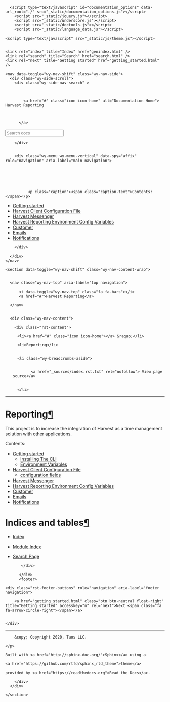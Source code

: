<!DOCTYPE html>
<html class="writer-html5" lang="en" >
<head>
  <meta charset="utf-8">
  
  <meta name="viewport" content="width=device-width, initial-scale=1.0">
  
  <title>Reporting &mdash; Harvest Reporting 0.1.1 documentation</title>
  

  
  <link rel="stylesheet" href="_static/css/theme.css" type="text/css" />
  <link rel="stylesheet" href="_static/pygments.css" type="text/css" />

  
  
  
  

  
  <!--[if lt IE 9]>
    <script src="_static/js/html5shiv.min.js"></script>
  <![endif]-->
  
    
      <script type="text/javascript" id="documentation_options" data-url_root="./" src="_static/documentation_options.js"></script>
        <script src="_static/jquery.js"></script>
        <script src="_static/underscore.js"></script>
        <script src="_static/doctools.js"></script>
        <script src="_static/language_data.js"></script>
    
    <script type="text/javascript" src="_static/js/theme.js"></script>

    
    <link rel="index" title="Index" href="genindex.html" />
    <link rel="search" title="Search" href="search.html" />
    <link rel="next" title="Getting started" href="getting_started.html" /> 
</head>

<body class="wy-body-for-nav">

   
  <div class="wy-grid-for-nav">
    
    <nav data-toggle="wy-nav-shift" class="wy-nav-side">
      <div class="wy-side-scroll">
        <div class="wy-side-nav-search" >
          

          
            <a href="#" class="icon icon-home" alt="Documentation Home"> Harvest Reporting
          

          
          </a>

          
            
            
          

          
<div role="search">
  <form id="rtd-search-form" class="wy-form" action="search.html" method="get">
    <input type="text" name="q" placeholder="Search docs" />
    <input type="hidden" name="check_keywords" value="yes" />
    <input type="hidden" name="area" value="default" />
  </form>
</div>

          
        </div>

        
        <div class="wy-menu wy-menu-vertical" data-spy="affix" role="navigation" aria-label="main navigation">
          
            
            
              
            
            
              <p class="caption"><span class="caption-text">Contents:</span></p>
<ul>
<li class="toctree-l1"><a class="reference internal" href="getting_started.html">Getting started</a></li>
<li class="toctree-l1"><a class="reference internal" href="client_config.html">Harvest Client Configuration File</a></li>
<li class="toctree-l1"><a class="reference internal" href="cloudfunction.html">Harvest Messenger</a></li>
<li class="toctree-l1"><a class="reference internal" href="reporting.config.html">Harvest Reporting Environment Config Variables</a></li>
<li class="toctree-l1"><a class="reference internal" href="harvestapi.customer.html">Customer</a></li>
<li class="toctree-l1"><a class="reference internal" href="sendgridapi.emails.html">Emails</a></li>
<li class="toctree-l1"><a class="reference internal" href="reporting.notifications.html">Notifications</a></li>
</ul>

            
          
        </div>
        
      </div>
    </nav>

    <section data-toggle="wy-nav-shift" class="wy-nav-content-wrap">

      
      <nav class="wy-nav-top" aria-label="top navigation">
        
          <i data-toggle="wy-nav-top" class="fa fa-bars"></i>
          <a href="#">Harvest Reporting</a>
        
      </nav>


      <div class="wy-nav-content">
        
        <div class="rst-content">
        
          















<div role="navigation" aria-label="breadcrumbs navigation">

  <ul class="wy-breadcrumbs">
    
      <li><a href="#" class="icon icon-home"></a> &raquo;</li>
        
      <li>Reporting</li>
    
    
      <li class="wy-breadcrumbs-aside">
        
            
            <a href="_sources/index.rst.txt" rel="nofollow"> View page source</a>
          
        
      </li>
    
  </ul>

  
  <hr/>
</div>
          <div role="main" class="document" itemscope="itemscope" itemtype="http://schema.org/Article">
           <div itemprop="articleBody">
            
  <div class="section" id="reporting">
<h1>Reporting<a class="headerlink" href="#reporting" title="Permalink to this headline">¶</a></h1>
<p>This project is to increase the integration of Harvest
as a time management solution with other applications.</p>
<div class="toctree-wrapper compound">
<p class="caption"><span class="caption-text">Contents:</span></p>
<ul>
<li class="toctree-l1"><a class="reference internal" href="getting_started.html">Getting started</a><ul>
<li class="toctree-l2"><a class="reference internal" href="getting_started.html#installing-the-cli">Installing The CLI</a></li>
<li class="toctree-l2"><a class="reference internal" href="getting_started.html#environment-variables">Environment Variables</a></li>
</ul>
</li>
<li class="toctree-l1"><a class="reference internal" href="client_config.html">Harvest Client Configuration File</a><ul>
<li class="toctree-l2"><a class="reference internal" href="client_config.html#configuration-fields">configuration fields</a></li>
</ul>
</li>
<li class="toctree-l1"><a class="reference internal" href="cloudfunction.html">Harvest Messenger</a></li>
<li class="toctree-l1"><a class="reference internal" href="reporting.config.html">Harvest Reporting Environment Config Variables</a></li>
<li class="toctree-l1"><a class="reference internal" href="harvestapi.customer.html">Customer</a></li>
<li class="toctree-l1"><a class="reference internal" href="sendgridapi.emails.html">Emails</a></li>
<li class="toctree-l1"><a class="reference internal" href="reporting.notifications.html">Notifications</a></li>
</ul>
</div>
</div>
<div class="section" id="indices-and-tables">
<h1>Indices and tables<a class="headerlink" href="#indices-and-tables" title="Permalink to this headline">¶</a></h1>
<ul class="simple">
<li><p><a class="reference internal" href="genindex.html"><span class="std std-ref">Index</span></a></p></li>
<li><p><a class="reference internal" href="py-modindex.html"><span class="std std-ref">Module Index</span></a></p></li>
<li><p><a class="reference internal" href="search.html"><span class="std std-ref">Search Page</span></a></p></li>
</ul>
</div>


           </div>
           
          </div>
          <footer>
  
    <div class="rst-footer-buttons" role="navigation" aria-label="footer navigation">
      
        <a href="getting_started.html" class="btn btn-neutral float-right" title="Getting started" accesskey="n" rel="next">Next <span class="fa fa-arrow-circle-right"></span></a>
      
      
    </div>
  

  <hr/>

  <div role="contentinfo">
    <p>
        
        &copy; Copyright 2020, Taos LLC.

    </p>
  </div>
    
    
    
    Built with <a href="http://sphinx-doc.org/">Sphinx</a> using a
    
    <a href="https://github.com/rtfd/sphinx_rtd_theme">theme</a>
    
    provided by <a href="https://readthedocs.org">Read the Docs</a>. 

</footer>

        </div>
      </div>

    </section>

  </div>
  

  <script type="text/javascript">
      jQuery(function () {
          SphinxRtdTheme.Navigation.enable(true);
      });
  </script>

  
  
    
   

</body>
</html>
